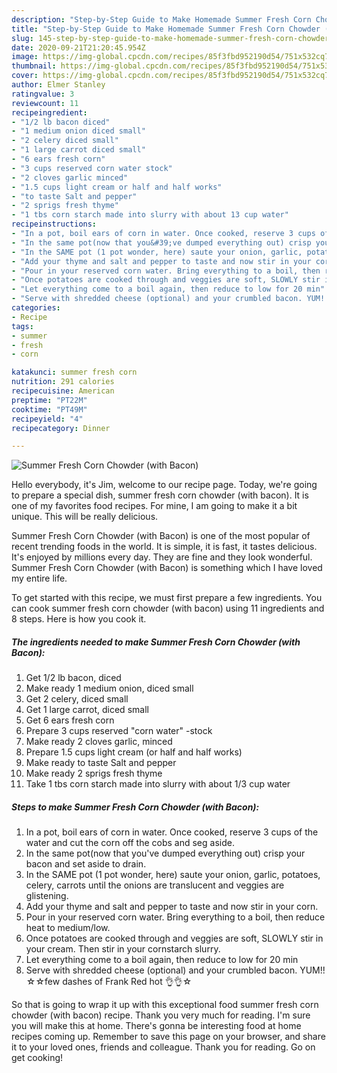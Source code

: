 ```yaml
---
description: "Step-by-Step Guide to Make Homemade Summer Fresh Corn Chowder (with Bacon)"
title: "Step-by-Step Guide to Make Homemade Summer Fresh Corn Chowder (with Bacon)"
slug: 145-step-by-step-guide-to-make-homemade-summer-fresh-corn-chowder-with-bacon
date: 2020-09-21T21:20:45.954Z
image: https://img-global.cpcdn.com/recipes/85f3fbd952190d54/751x532cq70/summer-fresh-corn-chowder-with-bacon-recipe-main-photo.jpg
thumbnail: https://img-global.cpcdn.com/recipes/85f3fbd952190d54/751x532cq70/summer-fresh-corn-chowder-with-bacon-recipe-main-photo.jpg
cover: https://img-global.cpcdn.com/recipes/85f3fbd952190d54/751x532cq70/summer-fresh-corn-chowder-with-bacon-recipe-main-photo.jpg
author: Elmer Stanley
ratingvalue: 3
reviewcount: 11
recipeingredient:
- "1/2 lb bacon diced"
- "1 medium onion diced small"
- "2 celery diced small"
- "1 large carrot diced small"
- "6 ears fresh corn"
- "3 cups reserved corn water stock"
- "2 cloves garlic minced"
- "1.5 cups light cream or half and half works"
- "to taste Salt and pepper"
- "2 sprigs fresh thyme"
- "1 tbs corn starch made into slurry with about 13 cup water"
recipeinstructions:
- "In a pot, boil ears of corn in water. Once cooked, reserve 3 cups of the water and cut the corn off the cobs and seg aside."
- "In the same pot(now that you&#39;ve dumped everything out) crisp your bacon and set aside to drain."
- "In the SAME pot (1 pot wonder, here) saute your onion, garlic, potatoes, celery, carrots until the onions are translucent and veggies are glistening."
- "Add your thyme and salt and pepper to taste and now stir in your corn."
- "Pour in your reserved corn water. Bring everything to a boil, then reduce heat to medium/low."
- "Once potatoes are cooked through and veggies are soft, SLOWLY stir in your cream. Then stir in your cornstarch slurry."
- "Let everything come to a boil again, then reduce to low for 20 min"
- "Serve with shredded cheese (optional) and your crumbled bacon. YUM!! ☆☆few dashes of Frank Red hot 👌👌☆"
categories:
- Recipe
tags:
- summer
- fresh
- corn

katakunci: summer fresh corn 
nutrition: 291 calories
recipecuisine: American
preptime: "PT22M"
cooktime: "PT49M"
recipeyield: "4"
recipecategory: Dinner

---
```



![Summer Fresh Corn Chowder (with Bacon)](https://img-global.cpcdn.com/recipes/85f3fbd952190d54/751x532cq70/summer-fresh-corn-chowder-with-bacon-recipe-main-photo.jpg)

Hello everybody, it's Jim, welcome to our recipe page. Today, we're going to prepare a special dish, summer fresh corn chowder (with bacon). It is one of my favorites food recipes. For mine, I am going to make it a bit unique. This will be really delicious.

Summer Fresh Corn Chowder (with Bacon) is one of the most popular of recent trending foods in the world. It is simple, it is fast, it tastes delicious. It's enjoyed by millions every day. They are fine and they look wonderful. Summer Fresh Corn Chowder (with Bacon) is something which I have loved my entire life.




To get started with this recipe, we must first prepare a few ingredients. You can cook summer fresh corn chowder (with bacon) using 11 ingredients and 8 steps. Here is how you cook it.

<!--inarticleads1-->

##### The ingredients needed to make Summer Fresh Corn Chowder (with Bacon):

1. Get 1/2 lb bacon, diced
1. Make ready 1 medium onion, diced small
1. Get 2 celery, diced small
1. Get 1 large carrot, diced small
1. Get 6 ears fresh corn
1. Prepare 3 cups reserved &#34;corn water&#34; -stock
1. Make ready 2 cloves garlic, minced
1. Prepare 1.5 cups light cream (or half and half works)
1. Make ready to taste Salt and pepper
1. Make ready 2 sprigs fresh thyme
1. Take 1 tbs corn starch made into slurry with about 1/3 cup water




<!--inarticleads2-->

##### Steps to make Summer Fresh Corn Chowder (with Bacon):

1. In a pot, boil ears of corn in water. Once cooked, reserve 3 cups of the water and cut the corn off the cobs and seg aside.
1. In the same pot(now that you&#39;ve dumped everything out) crisp your bacon and set aside to drain.
1. In the SAME pot (1 pot wonder, here) saute your onion, garlic, potatoes, celery, carrots until the onions are translucent and veggies are glistening.
1. Add your thyme and salt and pepper to taste and now stir in your corn.
1. Pour in your reserved corn water. Bring everything to a boil, then reduce heat to medium/low.
1. Once potatoes are cooked through and veggies are soft, SLOWLY stir in your cream. Then stir in your cornstarch slurry.
1. Let everything come to a boil again, then reduce to low for 20 min
1. Serve with shredded cheese (optional) and your crumbled bacon. YUM!! ☆☆few dashes of Frank Red hot 👌👌☆




So that is going to wrap it up with this exceptional food summer fresh corn chowder (with bacon) recipe. Thank you very much for reading. I'm sure you will make this at home. There's gonna be interesting food at home recipes coming up. Remember to save this page on your browser, and share it to your loved ones, friends and colleague. Thank you for reading. Go on get cooking!
